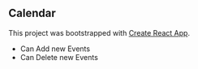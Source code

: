## Calendar

This project was bootstrapped with [Create React App](https://github.com/facebook/create-react-app).

- Can Add new Events
- Can Delete new Events
